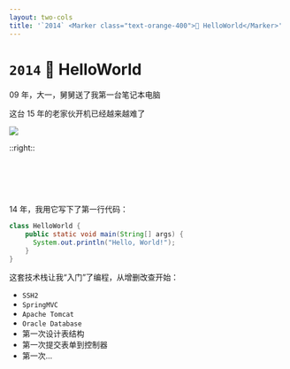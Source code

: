 ```yaml
---
layout: two-cols
title: '`2014` <Marker class="text-orange-400">👋 HelloWorld</Marker>'
---
```


# `2014` <Marker class="text-orange-400">👋 HelloWorld</Marker>

<div>

09 年，大一，舅舅送了我第一台笔记本电脑

这台 15 年的老家伙开机已经越来越难了

</div>

<img  src="/laptop.jpg" class="h-[300px]" />

::right::

<div class="ml-4">

# &nbsp;

<v-click>

<div>

14 年，我用它写下了第一行代码：

</div>

```java {all|3}
class HelloWorld {
    public static void main(String[] args) {
      System.out.println("Hello, World!");
    }
}
```

</v-click>

<v-click>

这套技术栈让我“入门”了编程，从增删改查开始：

- `SSH2`
- `SpringMVC`
- `Apache Tomcat`
- `Oracle Database`
- 第一次设计表结构
- 第一次提交表单到控制器
- 第一次...

</v-click>

</div>

<!--
09 年，大一，舅舅送了我第一台笔记本电脑

这台 15 年的老家伙开机已经越来越难了

14 年，我用它写下了第一行代码

用 Java 在控制台打印了 "Hello World" 这个单词。

SSH2、SpringMVC、Tomcat、Oracle

这套技术栈让我“入门”了编程，从增删改查开始：

很多“第一次”都发生在这一年

第一次设计表结构

第一次提交表单到控制器

第一次查询数据库

但是强类型语言对于零基础的我来说还是太难了，后面便将重心大部分放在了前端

jQuery 拯救了我的 Javascript，Bootstrap 拯救了我的 CSS。
-->
